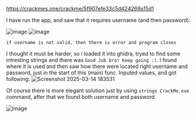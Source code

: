 https://crackmes.one/crackme/5f907efe33c5d424269a15d1

I have run the app, and saw that it requires username (and then password):

![image](https://github.com/user-attachments/assets/17f130ac-c3f5-43d0-88ca-e7b54179bf8b)
![image](https://github.com/user-attachments/assets/6f67facd-3849-4744-b04e-cd13ac685cf0)

`if username is not valid, then there is error and program closes`

I thought it must be harder, so i loaded it into ghidra, tryed to find some intresting strings and there was `Good Job bro! Keep going :)`.
I found where it is used and then saw how there were located right username and password, just in the start of this (main) func.
Inputed values, and got following:
![Screenshot 2025-03-14 183531](https://github.com/user-attachments/assets/a2d0a68e-97a2-494e-b007-eac14e8eb6bd)





Of course there is more elegant solution just by using `strings CrackMe.exe` command, after that we found both username and password

![image](https://github.com/user-attachments/assets/95aaa914-f88b-4f54-bf6d-c1fba5ef3d21)
